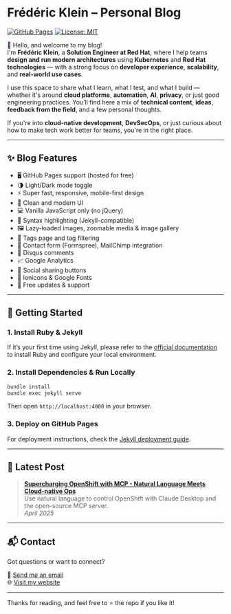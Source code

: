 # Frédéric Klein – Personal Blog

[![GitHub Pages](https://img.shields.io/badge/GitHub%20Pages-deployed-success?style=flat&logo=github)](https://www.fklein.me)
[![License: MIT](https://img.shields.io/badge/license-MIT-blue.svg)](LICENSE)

👋 Hello, and welcome to my blog!  
I'm **Frédéric Klein**, a **Solution Engineer at Red Hat**, where I help teams **design and run modern architectures** using **Kubernetes** and **Red Hat technologies** — with a strong focus on **developer experience**, **scalability**, and **real-world use cases**.

I use this space to share what I learn, what I test, and what I build — whether it's around **cloud platforms**, **automation**, **AI**, **privacy**, or just good engineering practices. You’ll find here a mix of **technical content**, **ideas**, **feedback from the field**, and a few personal thoughts.

If you're into **cloud-native development**, **DevSecOps**, or just curious about how to make tech work better for teams, you're in the right place.

---

## ✨ Blog Features

- 🖥 GitHub Pages support (hosted for free)
- 🌗 Light/Dark mode toggle
- ⚡ Super fast, responsive, mobile-first design
- 📱 Clean and modern UI
- 💻 Vanilla JavaScript only (no jQuery)
- 🧠 Syntax highlighting (Jekyll-compatible)
- 🖼 Lazy-loaded images, zoomable media & image gallery
- 🔖 Tags page and tag filtering
- 📨 Contact form (Formspree), MailChimp integration
- 💬 Disqus comments
- 📈 Google Analytics
- 🔗 Social sharing buttons
- 🧩 Ionicons & Google Fonts
- 🔄 Free updates & support

---

## 🚀 Getting Started

### 1. Install Ruby & Jekyll

If it’s your first time using Jekyll, please refer to the [official documentation](https://jekyllrb.com/docs/) to install Ruby and configure your local environment.

### 2. Install Dependencies & Run Locally

```bash
bundle install
bundle exec jekyll serve
```

Then open `http://localhost:4000` in your browser.

### 3. Deploy on GitHub Pages

For deployment instructions, check the [Jekyll deployment guide](https://jekyllrb.com/docs/deployment-methods/).

---

## 📝 Latest Post

> **[Supercharging OpenShift with MCP - Natural Language Meets Cloud-native Ops](https://blog.fklein.me/post/2025/04/14/ocp-claude.html)**  
> Use natural language to control OpenShift with Claude Desktop and the open-source MCP server.  
> _April 2025_

---

## 📬 Contact

Got questions or want to connect?

📧 [Send me an email](mailto:frederic.klein@gmail.com)  
🌐 [Visit my website](https://www.fklein.me)

---

Thanks for reading, and feel free to ⭐ the repo if you like it!

